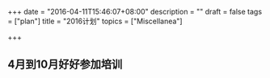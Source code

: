 +++
date = "2016-04-11T15:46:07+08:00"
description = ""
draft = false
tags = ["plan"]
title = "2016计划"
topics = ["Miscellanea"]

+++


## 4月到10月好好参加培训